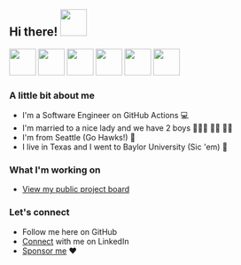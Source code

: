 ## Hi there! <img src="https://user-images.githubusercontent.com/17363579/130145130-e5496302-0a6a-464f-ab10-cad7018b5791.gif" width="48">

<img src="https://user-images.githubusercontent.com/17363579/130280181-108d3971-96ce-4138-83fe-a9663c90be46.gif" width="48"> <img src="https://user-images.githubusercontent.com/17363579/130142074-1e604723-75ce-4d56-864e-2942bccb9440.png" width="48">
<img src="https://user-images.githubusercontent.com/17363579/130145464-f670f063-0b8d-490b-9beb-8dfe2c68bd2d.gif" width="48">
<img src="https://user-images.githubusercontent.com/17363579/130144811-99f95bbd-7412-4477-9f61-5c06cb2372ac.png" width="48">
<img src="https://user-images.githubusercontent.com/17363579/130145581-baf6e8aa-8f77-4b72-873b-50c3b7a5c9f7.gif" width="48">
<img src="https://user-images.githubusercontent.com/17363579/130278918-142645cf-754b-4dc2-87ea-736e1fc8fecf.gif" width="48">

### A little bit about me

- I'm a Software Engineer on GitHub Actions 💻
- I'm married to a nice lady and we have 2 boys 🦸🏼‍♀ 👶🏼 👶🏼
- I'm from Seattle (Go Hawks!) 🦅
- I live in Texas and I went to Baylor University (Sic 'em) 🐻
 
 ### What I'm working on
- [View my public project board](https://github.com/users/philip-gai/projects/4)
  
 ### Let's connect
- Follow me here on GitHub
- [Connect](https://www.linkedin.com/in/philipgai/) with me on LinkedIn
- [Sponsor me](https://github.com/sponsors/philip-gai) :heart:

<!--
**philip-gai/philip-gai** is a ✨ _special_ ✨ repository because its `README.md` (this file) appears on your GitHub profile.

Here are some ideas to get you started:

- 🔭 I’m currently working on ...
- 🌱 I’m currently learning ...
- 👯 I’m looking to collaborate on ...
- 🤔 I’m looking for help with ...
- 💬 Ask me about ...
- 📫 How to reach me: ...
- 😄 Pronouns: ...
- ⚡ Fun fact: ...
-->
